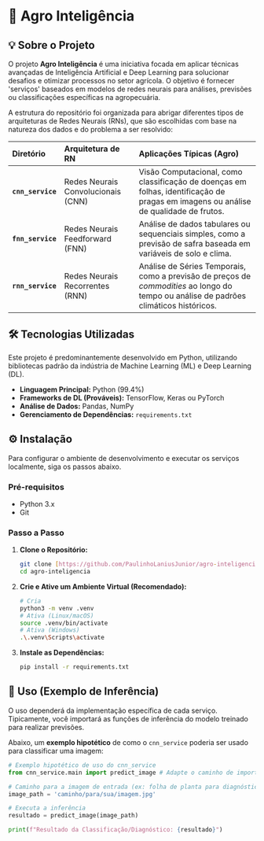 # 🌾 Agro Inteligência

## 💡 Sobre o Projeto

O projeto **Agro Inteligência** é uma iniciativa focada em aplicar técnicas avançadas de Inteligência Artificial e Deep Learning para solucionar desafios e otimizar processos no setor agrícola. O objetivo é fornecer 'serviços' baseados em modelos de redes neurais para análises, previsões ou classificações específicas na agropecuária.

A estrutura do repositório foi organizada para abrigar diferentes tipos de arquiteturas de Redes Neurais (RNs), que são escolhidas com base na natureza dos dados e do problema a ser resolvido:

| Diretório | Arquitetura de RN | Aplicações Típicas (Agro) |
| :--- | :--- | :--- |
| **`cnn_service`** | Redes Neurais Convolucionais (CNN) | Visão Computacional, como classificação de doenças em folhas, identificação de pragas em imagens ou análise de qualidade de frutos. |
| **`fnn_service`** | Redes Neurais Feedforward (FNN) | Análise de dados tabulares ou sequenciais simples, como a previsão de safra baseada em variáveis de solo e clima. |
| **`rnn_service`** | Redes Neurais Recorrentes (RNN) | Análise de Séries Temporais, como a previsão de preços de *commodities* ao longo do tempo ou análise de padrões climáticos históricos. |

## 🛠️ Tecnologias Utilizadas

Este projeto é predominantemente desenvolvido em Python, utilizando bibliotecas padrão da indústria de Machine Learning (ML) e Deep Learning (DL).

* **Linguagem Principal:** Python (99.4%)
* **Frameworks de DL (Prováveis):** TensorFlow, Keras ou PyTorch
* **Análise de Dados:** Pandas, NumPy
* **Gerenciamento de Dependências:** `requirements.txt`

## ⚙️ Instalação

Para configurar o ambiente de desenvolvimento e executar os serviços localmente, siga os passos abaixo.

### Pré-requisitos

* Python 3.x
* Git

### Passo a Passo

1.  **Clone o Repositório:**
    ```bash
    git clone [https://github.com/PaulinhoLaniusJunior/agro-inteligencia.git](https://github.com/PaulinhoLaniusJunior/agro-inteligencia.git)
    cd agro-inteligencia
    ```

2.  **Crie e Ative um Ambiente Virtual (Recomendado):**
    ```bash
    # Cria
    python3 -m venv .venv
    # Ativa (Linux/macOS)
    source .venv/bin/activate
    # Ativa (Windows)
    .\.venv\Scripts\activate
    ```

3.  **Instale as Dependências:**
    ```bash
    pip install -r requirements.txt
    ```

## 🚀 Uso (Exemplo de Inferência)

O uso dependerá da implementação específica de cada serviço. Tipicamente, você importará as funções de inferência do modelo treinado para realizar previsões.

Abaixo, um **exemplo hipotético** de como o `cnn_service` poderia ser usado para classificar uma imagem:

```python
# Exemplo hipotético de uso do cnn_service
from cnn_service.main import predict_image # Adapte o caminho de importação conforme a estrutura

# Caminho para a imagem de entrada (ex: folha de planta para diagnóstico)
image_path = 'caminho/para/sua/imagem.jpg'

# Executa a inferência
resultado = predict_image(image_path)

print(f"Resultado da Classificação/Diagnóstico: {resultado}")
